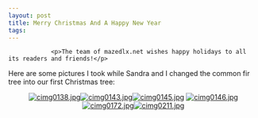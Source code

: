 ```yaml
---
layout: post
title: Merry Christmas And A Happy New Year
tags:
---
```



                <p>The team of mazedlx.net wishes happy holidays to all its readers and friends!</p>
<p>Here are some pictures I took while Sandra and I changed the common fir tree into our first Christmas tree:</p>
<div style="text-align: center;"><a class="imagelink" href="/uploads/cimg0138.jpg" title="cimg0138.jpg"><img id="image846" src="/uploads/cimg0138.thumbnail.jpg" alt="cimg0138.jpg" /></a><a class="imagelink" href="/uploads/cimg0143.jpg" title="cimg0143.jpg"><img id="image847" src="/uploads/cimg0143.thumbnail.jpg" alt="cimg0143.jpg" /></a><a class="imagelink" href="/uploads/cimg0145.jpg" title="cimg0145.jpg"><img id="image848" src="/uploads/cimg0145.thumbnail.jpg" alt="cimg0145.jpg" /></a>
<a class="imagelink" href="/uploads/cimg0146.jpg" title="cimg0146.jpg"><img id="image849" src="/uploads/cimg0146.thumbnail.jpg" alt="cimg0146.jpg" /></a><a class="imagelink" href="/uploads/cimg0172.jpg" title="cimg0172.jpg"><img id="image854" src="/uploads/cimg0172.thumbnail.jpg" alt="cimg0172.jpg" /></a><a class="imagelink" href="/uploads/cimg0211.jpg" title="cimg0211.jpg"><img id="image856" src="/uploads/cimg0211.thumbnail.jpg" alt="cimg0211.jpg" /></a></div>
